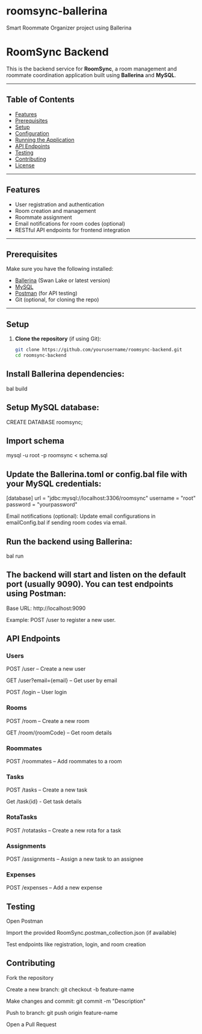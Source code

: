 # roomsync-ballerina
Smart Roommate Organizer project using Ballerina

# RoomSync Backend

This is the backend service for **RoomSync**, a room management and roommate coordination application built using **Ballerina** and **MySQL**.

---

## Table of Contents

- [Features](#features)  
- [Prerequisites](#prerequisites)  
- [Setup](#setup)  
- [Configuration](#configuration)  
- [Running the Application](#running-the-application)  
- [API Endpoints](#api-endpoints)  
- [Testing](#testing)  
- [Contributing](#contributing)  
- [License](#license)  

---

## Features

- User registration and authentication  
- Room creation and management  
- Roommate assignment  
- Email notifications for room codes (optional)  
- RESTful API endpoints for frontend integration  

---

## Prerequisites

Make sure you have the following installed:

- [Ballerina](https://ballerina.io/downloads/) (Swan Lake or latest version)  
- [MySQL](https://dev.mysql.com/downloads/mysql/)  
- [Postman](https://www.postman.com/) (for API testing)  
- Git (optional, for cloning the repo)

---

## Setup

1. **Clone the repository** (if using Git):

   ```bash
   git clone https://github.com/yourusername/roomsync-backend.git
   cd roomsync-backend

## Install Ballerina dependencies:
bal build

## Setup MySQL database:
CREATE DATABASE roomsync;

## Import schema
mysql -u root -p roomsync < schema.sql

## Update the Ballerina.toml or config.bal file with your MySQL credentials:

[database]
url = "jdbc:mysql://localhost:3306/roomsync"
username = "root"
password = "yourpassword"

Email notifications (optional): Update email configurations in emailConfig.bal if sending room codes via email.

## Run the backend using Ballerina:

bal run

## The backend will start and listen on the default port (usually 9090). You can test endpoints using Postman:

Base URL: http://localhost:9090

Example: POST /user to register a new user.

## API Endpoints

### Users
POST /user – Create a new user

GET /user?email={email} – Get user by email

POST /login – User login

### Rooms
POST /room – Create a new room

GET /room/{roomCode} – Get room details

### Roommates
POST /roommates – Add roommates to a room

### Tasks
POST /tasks – Create a new task

Get /task{id} - Get task details

### RotaTasks
POST /rotatasks – Create a new rota for a task

### Assignments
POST /assignments – Assign a new task to an assignee

### Expenses
POST /expenses – Add a new expense

## Testing

Open Postman

Import the provided RoomSync.postman_collection.json (if available)

Test endpoints like registration, login, and room creation

## Contributing

Fork the repository

Create a new branch: git checkout -b feature-name

Make changes and commit: git commit -m "Description"

Push to branch: git push origin feature-name

Open a Pull Request

